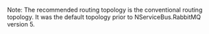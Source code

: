 Note: The recommended routing topology is the conventional routing topology. It was the default topology prior to NServiceBus.RabbitMQ version 5.
